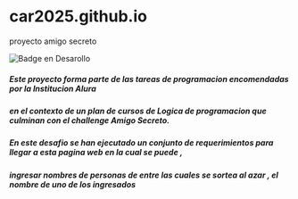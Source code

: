 # car2025.github.io
proyecto amigo secreto

![Badge en Desarollo](https://car2025.github.io/assets/amigo-secreto.png)

<h5><p>Este proyecto forma parte de las tareas de programacion encomendadas por la Institucion Alura  </p></h5>
<h5><p>en el contexto de un plan de cursos de Logica de programacion que culminan con el challenge Amigo Secreto. </p></h5>
<h5><p>En este desafio se han ejecutado un conjunto de requerimientos para llegar a esta pagina web en la cual se puede , </p></h5>
  <h5><p>ingresar nombres de personas de entre las cuales se sortea al azar , el nombre de uno de los ingresados  </p></h5>
